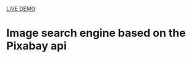 [LIVE DEMO](https://gash94.github.io/goit-js-hw-11/)

# Image search engine based on the Pixabay api

